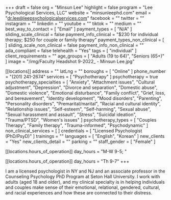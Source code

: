 +++
draft = false
org = "Minsun Lee"
highlight = false
program = "Lee Psychological Services, LLC"
website = "minsunleephd.com"
email = "dr.lee@leepsychologicalservices.com"
facebook = ""
twitter = ""
instagram = ""
linkedin = ""
youtube = ""
tiktok = ""
medium = ""
best_way_to_contact = [ "Email" ]
payment_types = [ "N/A" ]
sliding_scale_clinical = false
payment_info_clinical = "$230 for individual therapy; $250 for couple or family therapy"
payment_types_non_clinical = [ ]
sliding_scale_non_clinical = false
payment_info_non_clinical = ""
ada_compliant = false
telehealth = "Yes"
tags = [ "individual" ]
client_requirements = ""
age_groups = [ "Adults (19 to 64)", "Seniors (65+)" ]
image = "/img/Faculty Headshot 9-2022_ - Minsun Lee.jpg"

[[locations]]
address = ""
latLng = ""
boroughs = [ "Online" ]
phone_number = "(201) 241-2674"
services = [ "Psychotherapy" ]
psychotherapy = true
psychotherapy_specialties = [
  "Anxiety",
  "Attachment issues",
  "Cultural adjustment",
  "Depression",
  "Divorce and separation",
  "Domestic abuse",
  "Domestic violence",
  "Emotional disturbance",
  "Family conflict",
  "Grief, loss, and bereavement",
  "Identity development",
  "Mood disorders",
  "Parenting",
  "Personality disorders",
  "Premarital/marital",
  "Racial and cultural identity",
  "Relationship issues",
  "Self-esteem",
  "Self-harming",
  "Sexual abuse",
  "Sexual harassment and assault",
  "Stress",
  "Suicidal ideation",
  "Trauma/PTSD",
  "Women's issues"
]
psychotherapy_types = [
  "Couples Therapy",
  "Family therapy",
  "Trauma-informed",
  "Psychodynamic"
]
non_clinical_services = [ ]
credentials = [ "Licensed Psychologist (PhD/PsyD)" ]
trainings = ""
languages = [ "English", "Korean" ]
new_clients = "Yes"
new_clients_detail = ""
parking = ""
staff_gender = [ "Female" ]

  [[locations.hours_of_operation]]
  day_hours = "M-W 9-5; "

  [[locations.hours_of_operation]]
  day_hours = "Th 9-7"
+++

I am a licensed psychologist in NY and NJ and an associate professor in the Counseling Psychology PhD Program at Seton Hall University. I work with adults (aged 18 and older), and my clinical specialty is in helping individuals and couples make sense of their emotional, relational, gendered, cultural, and racial experiences and how these are connected to their distress. 
